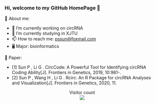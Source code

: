 ### Hi, welcome to my GitHub HomePage 🍉

👤 About me:
- 🔭 I’m currently working on circRNA
- 🌱 I’m currently studying in XJTU
- 📫 How to reach me: pssun@foxmail.com
- 🖥 Major: bioinformatics

📑 Paper: 
 - [1] Sun P , Li G . CircCode: A Powerful Tool for Identifying circRNA Coding Ability[J]. Frontiers in Genetics, 2019, 10:981-.
 - [2] Sun P , Wang H , Li G . Rcirc: An R Package for circRNA Analyses and Visualization[J]. Frontiers in Genetics, 2020, 11.

<p align="center"> 
  Visitor count<br>
  <img src="https://profile-counter.glitch.me/PSSUN/count.svg" />
</p>
